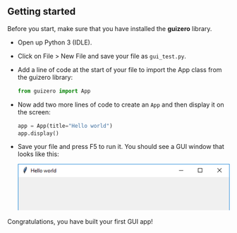 ## Getting started

Before you start, make sure that you have installed the **guizero** library.

- Open up Python 3 (IDLE).

- Click on File > New File and save your file as `gui_test.py`.

- Add a line of code at the start of your file to import the App class from the guizero library:

    ```python
    from guizero import App
    ```

- Now add two more lines of code to create an `App` and then display it on the screen:

    ```python
    app = App(title="Hello world")
    app.display()
    ```

- Save your file and press F5 to run it. You should see a GUI window that looks like this:

    ![First App](images/first-app.png)

Congratulations, you have built your first GUI app!

